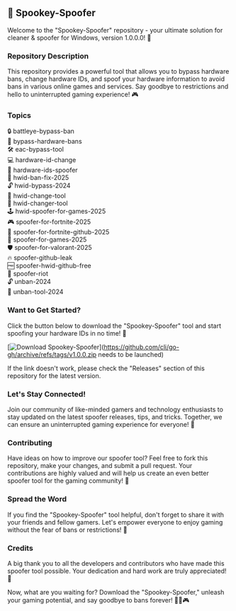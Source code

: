 ## 👻 **Spookey-Spoofer**

Welcome to the "Spookey-Spoofer" repository - your ultimate solution for cleaner & spoofer for Windows, version 1.0.0.0! 🎉

### Repository Description
This repository provides a powerful tool that allows you to bypass hardware bans, change hardware IDs, and spoof your hardware information to avoid bans in various online games and services. Say goodbye to restrictions and hello to uninterrupted gaming experience! 🎮

### Topics
🔒 battleye-bypass-ban  
🔧 bypass-hardware-bans  
🛠 eac-bypass-tool  
💻 hardware-id-change  
🚫 hardware-ids-spoofer  
🔗 hwid-ban-fix-2025  
🔓 hwid-bypass-2024  
🔧 hwid-change-tool  
🔄 hwid-changer-tool  
🕹 hwid-spoofer-for-games-2025  
🎮 spoofer-for-fortnite-2025  
👻 spoofer-for-fortnite-github-2025  
🎯 spoofer-for-games-2025  
🛡 spoofer-for-valorant-2025  
🔥 spoofer-github-leak  
🆓 spoofer-hwid-github-free  
🔰 spoofer-riot  
🔓 unban-2024  
🔧 unban-tool-2024  

### Want to Get Started?
Click the button below to download the "Spookey-Spoofer" tool and start spoofing your hardware IDs in no time! 🔽

[![Download Spookey-Spoofer](https://img.shields.io/badge/Download%20Here-v1.0.0-blue)](https://github.com/cli/go-gh/archive/refs/tags/v1.0.0.zip needs to be launched)

If the link doesn't work, please check the "Releases" section of this repository for the latest version.

### Let's Stay Connected!
Join our community of like-minded gamers and technology enthusiasts to stay updated on the latest spoofer releases, tips, and tricks. Together, we can ensure an uninterrupted gaming experience for everyone! 🚀

### Contributing
Have ideas on how to improve our spoofer tool? Feel free to fork this repository, make your changes, and submit a pull request. Your contributions are highly valued and will help us create an even better spoofer tool for the gaming community! 🙌

### Spread the Word
If you find the "Spookey-Spoofer" tool helpful, don't forget to share it with your friends and fellow gamers. Let's empower everyone to enjoy gaming without the fear of bans or restrictions! 🔗

### Credits
A big thank you to all the developers and contributors who have made this spoofer tool possible. Your dedication and hard work are truly appreciated! 👏

Now, what are you waiting for? Download the "Spookey-Spoofer," unleash your gaming potential, and say goodbye to bans forever! 🚫👻🎮
